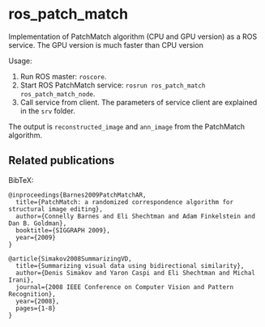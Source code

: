 # ros_patch_match

Implementation of PatchMatch algorithm (CPU and GPU version) as a ROS service. The GPU version is much faster than CPU version

Usage:

1. Run ROS master: `roscore`.
2. Start ROS PatchMatch service: `rosrun ros_patch_match ros_patch_match_node`.
3. Call service from client. The parameters of service client are explained in the `srv` folder.

The output is `reconstructed_image` and `ann_image` from the PatchMatch algorithm.

## Related publications
BibTeX:
```
@inproceedings{Barnes2009PatchMatchAR,
  title={PatchMatch: a randomized correspondence algorithm for structural image editing},
  author={Connelly Barnes and Eli Shechtman and Adam Finkelstein and Dan B. Goldman},
  booktitle={SIGGRAPH 2009},
  year={2009}
}
    
@article{Simakov2008SummarizingVD,
  title={Summarizing visual data using bidirectional similarity},
  author={Denis Simakov and Yaron Caspi and Eli Shechtman and Michal Irani},
  journal={2008 IEEE Conference on Computer Vision and Pattern Recognition},
  year={2008},
  pages={1-8}
}
```
